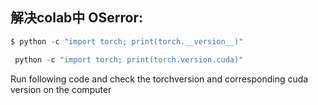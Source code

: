 ## 解决colab中 OSerror:
```python
$ python -c "import torch; print(torch.__version__)"
```
```python
 python -c "import torch; print(torch.version.cuda)"
 ```
 
 Run following code and check the torchversion and corresponding cuda version on the computer
